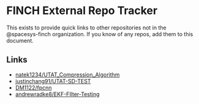 # FINCH External Repo Tracker

This exists to provide quick links to other repositories not in the @spacesys-finch organization. If you know of any repos, add them to this document.

## Links

- [natek1234/UTAT_Compression_Algorithm](https://github.com/natek1234/UTAT_Compression_Algorithm)
- [justinchang91/UTAT-SD-TEST](https://github.com/justinchang91/UTAT-SD-TEST)
- [DM1122/fpcnn](https://github.com/DM1122/fpcnn)
- [andrewradke8/EKF-FIlter-Testing](https://github.com/andrewradke8/EKF-FIlter-Testing)
